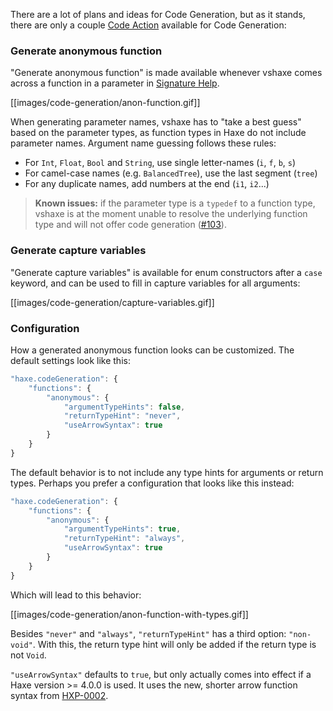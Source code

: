 There are a lot of plans and ideas for Code Generation, but as it stands, there are only a couple [Code Action](/vshaxe/vshaxe/wiki/Code-Actions) available for Code Generation:

### Generate anonymous function

"Generate anonymous function" is made available whenever vshaxe comes across a function in a parameter in [Signature Help](/vshaxe/vshaxe/wiki/Signature-Help).

[[images/code-generation/anon-function.gif]]

When generating parameter names, vshaxe has to "take a best guess" based on the parameter types, as function types in Haxe do not include parameter names. Argument name guessing follows these rules:

- For `Int`, `Float`, `Bool` and `String`, use single letter-names (`i`, `f`, `b`, `s`)
- For camel-case names (e.g. `BalancedTree`), use the last segment (`tree`)
- For any duplicate names, add numbers at the end (`i1`, `i2`...) 

>**Known issues:** if the parameter type is a `typedef` to a function type, vshaxe is at the moment unable to resolve the underlying function type and will not offer code generation ([#103](https://github.com/vshaxe/vshaxe/issues/103)).

### Generate capture variables

"Generate capture variables" is available for enum constructors after a `case` keyword, and can be used to fill in capture variables for all arguments:

[[images/code-generation/capture-variables.gif]]

### Configuration

How a generated anonymous function looks can be customized. The default settings look like this:

```js
"haxe.codeGeneration": {
    "functions": {
        "anonymous": {
            "argumentTypeHints": false,
            "returnTypeHint": "never",
            "useArrowSyntax": true
        }
    }
}
```

The default behavior is to not include any type hints for arguments or return types. Perhaps you prefer a configuration that looks like this instead:

```js
"haxe.codeGeneration": {
    "functions": {
        "anonymous": {
            "argumentTypeHints": true,
            "returnTypeHint": "always",
            "useArrowSyntax": true
        }
    }
}
```

Which will lead to this behavior:

[[images/code-generation/anon-function-with-types.gif]]

Besides `"never"` and `"always"`, `"returnTypeHint"` has a third option: `"non-void"`. With this, the return type hint will only be added if the return type is not `Void`.

`"useArrowSyntax"` defaults to `true`, but only actually comes into effect if a Haxe version >= 4.0.0 is used. It uses the new, shorter arrow function syntax from [HXP-0002](https://github.com/HaxeFoundation/haxe-evolution/blob/master/proposals/0002-arrow-functions.md).